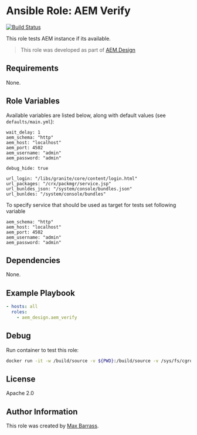 # Ansible Role: AEM Verify

[![Build Status](https://travis-ci.org/aem-design/ansible-role-aem-verify.svg?branch=master)](https://travis-ci.org/aem-design/ansible-role-aem-verify)

This role tests AEM instance if its available.
> This role was developed as part of
> [AEM.Design](http://aem.design/)

## Requirements

None.

## Role Variables

Available variables are listed below, along with default values (see `defaults/main.yml`):

    wait_delay: 1
    aem_schema: "http"
    aem_host: "localhost"
    aem_port: 4502
    aem_username: "admin"
    aem_password: "admin"
    
    debug_hide: true
    
    url_login: "/libs/granite/core/content/login.html"
    url_packages: "/crx/packmgr/service.jsp"
    url_bunldes_json: "/system/console/bundles.json"
    url_bunldes: "/system/console/bundles"

    
To specify service that should be used as target for tests set following variable

    aem_schema: "http"
    aem_host: "localhost"
    aem_port: 4502
    aem_username: "admin"
    aem_password: "admin"

## Dependencies

None.

## Example Playbook

```yaml
- hosts: all
  roles:
    - aem_design.aem_verify
```

## Debug

Run container to test this role:

```bash
docker run -it -w /build/source -v ${PWD}:/build/source -v /sys/fs/cgroup:/sys/fs/cgroup:ro -v /var/run/docker.sock:/var/run/docker.sock -v ${HOME}/.m2:/build/.m2 --net=host aemdesign/ansible-playbook:centos7 /bin/bash --login
```

## License

Apache 2.0

## Author Information

This role was created by [Max Barrass](https://aem.design/).
